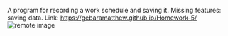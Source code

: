 A program for recording a work schedule and saving it.
Missing features: saving data.
Link: https://gebaramatthew.github.io/Homework-5/
![remote image](https://cdn.discordapp.com/attachments/737530841055625311/1032496304825319507/unknown.png)
